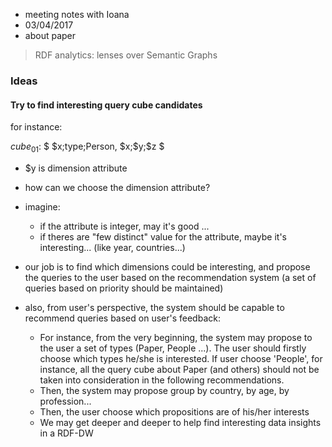 * meeting notes with Ioana 
* 03/04/2017
* about paper

> RDF analytics: lenses over Semantic Graphs

### Ideas 

#### Try to find interesting query cube candidates 

for instance:

$cube_{01}:$
$
\$x\;type\;Person, \$x\;\$y\;\$z
$

 * \$y is dimension attribute
 * how can we choose the dimension attribute?
 * imagine: 
 	* if the attribute is integer, may it's good ...
 	* if theres are "few distinct" value for the attribute, maybe it's interesting... (like year, countries...)

 * our job is to find which dimensions could be interesting, and propose the queries to the user based on the recommendation system (a set of queries based on priority should be maintained)
 * also, from user's perspective, the system should be capable to recommend queries based on user's feedback: 
 	* For instance, from the very beginning, the system may propose to the user a set of types (Paper, People ...). The user should firstly choose which types he/she is interested. If user choose 'People', for instance, all the query cube about Paper (and others) should not be taken into consideration in the following recommendations.
 	* Then, the system may propose group by country, by age, by profession...
 	* Then, the user choose which propositions are of his/her interests
 	* We may get deeper and deeper to help find interesting data insights in a RDF-DW